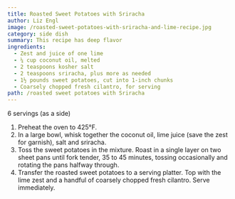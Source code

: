 ```yaml
---
title: Roasted Sweet Potatoes with Sriracha
author: Liz Engl
image: /roasted-sweet-potatoes-with-sriracha-and-lime-recipe.jpg
category: side dish
summary: This recipe has deep flavor
ingredients:
  - Zest and juice of one lime
  - ¼ cup coconut oil, melted
  - 2 teaspoons kosher salt
  - 2 teaspoons sriracha, plus more as needed
  - 1½ pounds sweet potatoes, cut into 1-inch chunks
  - Coarsely chopped fresh cilantro, for serving
path: /roasted sweet potatoes with Sriracha
---
```

6 servings (as a side)

1. Preheat the oven to 425°F.
2. In a large bowl, whisk together the coconut oil, lime juice (save the zest for garnish), salt and sriracha.
3. Toss the sweet potatoes in the mixture. Roast in a single layer on two sheet pans until fork tender, 35 to 45 minutes, tossing occasionally and rotating the pans halfway through.
4. Transfer the roasted sweet potatoes to a serving platter. Top with the lime zest and a handful of coarsely chopped fresh cilantro. Serve immediately.
